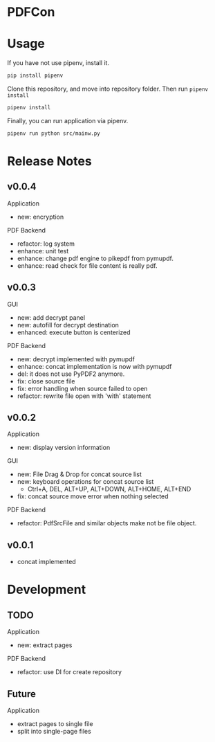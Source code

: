 PDFCon
======================

# Usage

If you have not use pipenv, install it.

```bash
pip install pipenv
```

Clone this repository, and move into repository folder. Then run `pipenv install`

```bash
pipenv install
```

Finally, you can run application via pipenv.

```bash
pipenv run python src/mainw.py
```


# Release Notes

## v0.0.4

Application
* new: encryption

PDF Backend
* refactor: log system
* enhance: unit test
* enhance: change pdf engine to pikepdf from pymupdf.
* enhance: read check for file content is really pdf.

## v0.0.3

GUI
* new: add decrypt panel
* new: autofill for decrypt destination
* enhanced: execute button is centerized

PDF Backend
* new: decrypt implemented with pymupdf
* enhance: concat implementation is now with pymupdf
* del: it does not use PyPDF2 anymore.
* fix: close source file
* fix: error handling when source failed to open
* refactor: rewrite file open with 'with' statement

## v0.0.2

Application
* new: display version information

GUI 
* new: File Drag & Drop for concat source list
* new: keyboard operations for concat source list
  * Ctrl+A, DEL, ALT+UP, ALT+DOWN, ALT+HOME, ALT+END
* fix: concat source move error when nothing selected

PDF Backend
* refactor: PdfSrcFile and similar objects make not be file object.

## v0.0.1
* concat implemented

# Development
## TODO

Application
* new: extract pages

PDF Backend
* refactor: use DI for create repository

## Future

Application
* extract pages to single file
* split into single-page files
